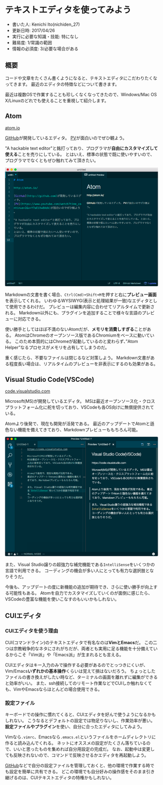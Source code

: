 # テキストエディタを使ってみよう
- 書いた人: Kenichi Ito(nichiden_27)
- 更新日時: 2017/04/26
- 実行に必要な知識・技能: 特になし
- 難易度: 1/常識の範囲
- 情報の必須度: 3/必要な場合がある

## 概要
コードや文章をたくさん書くようになると、テキストエディタにこだわりたくなってきます。
最近のエディタの特徴などについて書きます。 

最近は複数OSで作業することも珍しくなくなってきたので、Windows/Mac OS X/Linuxのどれでも使えることを重視して紹介します。 

## Atom
[atom.io](https://atom.io)

[GitHub](https://github.com)が開発しているエディタ。
[PV](https://www.youtube.com/watch?time_continue=2&v=Y7aEiVwBAdk)が面白いのでぜひ観よう。

"A hackable text editor"と銘打っており、プログラマが**自由にカスタマイズして使える**ことを売りにしている。
とはいえ、標準の状態で既に使いやすいので、プログラマでなくともぜひ触れてみて頂きたい。 

![Atomの画面例](_media/atom.png)

Markdownの文書を書く場合、`Ctrl(Cmd)+Shift+M`を押すと右に**プレビュー画面**を表示してくれる。
いわゆるWYSIWYG(表示と処理結果が一致)なエディタとして使用できるわけだ。
プレビューは編集内容に合わせてリアルタイムで更新される。
Markdown以外にも、プラグインを追加することで様々な言語のプレビューに対応できる。

使い勝手としてはほぼ不満のないAtomだが、**メモリを消費しすぎる**ことがある。
AtomはChromeのオープンソース版であるChromiumをベースに動いている。
このため本質的にはChromeが起動しているのと変わらず、”Atom Helper”なるプロセスがメモリを占有してしまうのだ。

重く感じたら、不要なファイルは閉じるなど対策しよう。
Markdown文書がある程度長い場合は、リアルタイムのプレビューを非表示にするのも効果がある。

## Visual Studio Code(VSCode)
[code.visualstudio.com](https://code.visualstudio.com)

Microsoft(MS)が開発しているエディタ。
MSは最近オープンソース化・クロスプラットフォーム化に舵を切っており、VSCodeも各OS向けに無償提供されている。

Atomより後発で、現在も開発が活発である。
最近のアップデートでAtomと遜色ない機能を備えてきており、Markdownプレビューももちろん可能。

![Visual Studio Codeの画面例](_media/vscode.png)

また、Visual Studio譲りの超強力な補完機能である`IntelliSense`をいくつかの言語で利用できる。
コーディングの機会が多い人にとっても有力な選択肢となりそうだ。

今後も、アップデートの度に新機能の追加が期待でき、さらに使い勝手が向上する可能性もある。
Atomを自力でカスタマイズしていくのが面倒に感じたら、VSCodeの豊富な機能を使いこなすのもいいかもしれない。

## CUIエディタ
### CUIエディタを使う理由
CUI(コマンドライン)のテキストエディタで有名なのは**VimとEmacs**だ。
この二つは宗教戦争的なネタにされがちだが、両者とも実用に足る機能を十分備えているからこそ「Vim派」や「Emacs派」が生まれるとも言える。

CUIエディタはキー入力のみで操作する必要があるのでとっつきにくいが、Vim/Emacs**いずれかの基本操作**くらいは覚えて損はないだろう。
ちょっとしたファイルの書き換えがしたい時など、ターミナルの画面を離れずに編集ができると効率がいい。
また、ssh接続してのリモート作業などでCUIしか触れなくても、VimやEmacsならほとんどの場合使用できる。

### 設定ファイル
キーボードでの操作に慣れてくると、CUIエディタを好んで使うようになるかもしれない。
こうなるとデフォルトの設定では物足りないし、作業効率が悪い。
**設定ファイルやプラグイン**を使い、自分に合ったエディタにしてみよう。

Vimなら`.vimrc`、Emacsなら`.emacs.el`というファイルをホームディレクトリに作ると読み込んでくれる。
ネットにオススメの設定がたくさん落ちているので、いいと思ったものを集めれば自分用設定の完成だ。
なお、起動中は変更しても反映されないので、コマンドで反映させるかエディタを再起動しよう。

[GitHub](https://github.com)などで自分の設定ファイルを管理しておくと、他の環境で作業する時でも設定を簡単に共有できる。
どこの環境でも自分好みの操作感をそのまま引き継げるのは、CUIテキストエディタの特権かもしれない。